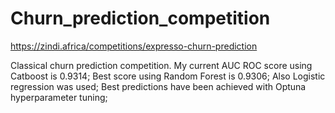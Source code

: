 # Churn_prediction_competition
https://zindi.africa/competitions/expresso-churn-prediction

Classical churn prediction competition.
My current AUC ROC score using Catboost is 0.9314; 
Best score using Random Forest is 0.9306;
Also Logistic regression was used;
Best predictions have been achieved with Optuna hyperparameter tuning;
